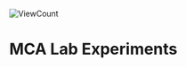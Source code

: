 ![ViewCount](https://views.whatilearened.today/views/github/arjuncvinod/MCA-Lab-Experiments.svg?cache=remove)

# MCA Lab Experiments